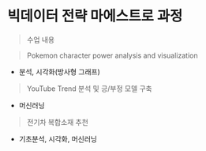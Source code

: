 # 빅데이터 전략 마에스트로 과정
> 수업 내용

> Pokemon character power analysis and visualization
 - 분석, 시각화(방사형 그래프)
> YouTube Trend 분석 및 긍/부정 모델 구축
 - 머신러닝
> 전기차 복합소재 추천 
 - 기초분석, 시각화, 머신러닝
